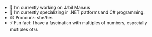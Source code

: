 

- 🔭 I’m currently working on Jabil Manaus
- 🌱 I’m currently specializing in .NET platforms and C# programming.
- 😄 Pronouns: she/her.
- ⚡ Fun fact: I have a fascination with multiples of numbers, especially multiples of 6.

